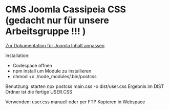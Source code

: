 # CMS Joomla Cassipeia CSS (gedacht nur für unsere Arbeitsgruppe !!! )


[Zur Dokumentation für Joomla Inhalt anpassen ](Dokumentation/README.md)

Installation:
- Codespace öffnen
- npm install um Module zu installieren
- chmod +x ./node_modules/.bin/postcss

Benutzung:
starten     npx postcss main.css -o dist/user.css
Ergebnis    im DIST Ordner ist die fertige USER.CSS

Verwenden:
user.css manuell oder per FTP Kopieren in Webspace 